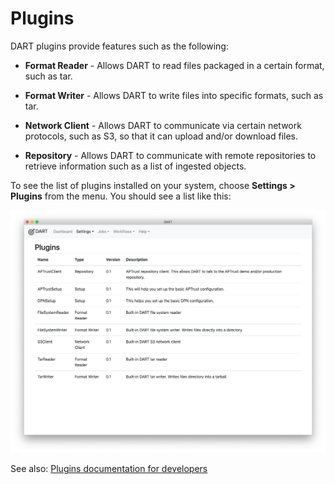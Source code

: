 # Plugins

DART plugins provide features such as the following:

* __Format Reader__ - Allows DART to read files packaged in a certain format, such as tar.

* __Format Writer__ - Allows DART to write files into specific formats, such as tar.

* __Network Client__ - Allows DART to communicate via certain network protocols, such as S3, so that it can upload and/or download files.

* __Repository__ - Allows DART to communicate with remote repositories to retrieve information such as a list of ingested objects.

To see the list of plugins installed on your system, choose __Settings &gt; Plugins__ from the menu. You should see a list like this:

![Plugins list](../../img/settings/plugins/list.png)

See also: [Plugins documentation for developers](/developers/plugins)